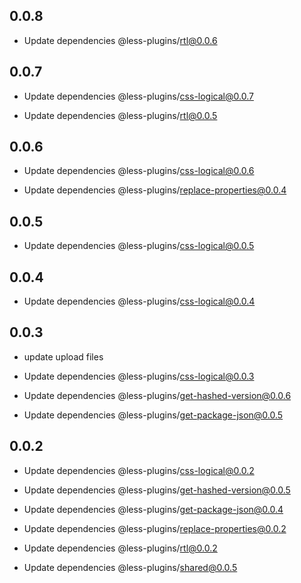 ## 0.0.8

- Update dependencies @less-plugins/rtl@0.0.6

## 0.0.7

- Update dependencies @less-plugins/css-logical@0.0.7

- Update dependencies @less-plugins/rtl@0.0.5

## 0.0.6

- Update dependencies @less-plugins/css-logical@0.0.6

- Update dependencies @less-plugins/replace-properties@0.0.4

## 0.0.5

- Update dependencies @less-plugins/css-logical@0.0.5

## 0.0.4

- Update dependencies @less-plugins/css-logical@0.0.4

## 0.0.3

- update upload files

- Update dependencies @less-plugins/css-logical@0.0.3

- Update dependencies @less-plugins/get-hashed-version@0.0.6

- Update dependencies @less-plugins/get-package-json@0.0.5

## 0.0.2

- Update dependencies @less-plugins/css-logical@0.0.2

- Update dependencies @less-plugins/get-hashed-version@0.0.5

- Update dependencies @less-plugins/get-package-json@0.0.4

- Update dependencies @less-plugins/replace-properties@0.0.2

- Update dependencies @less-plugins/rtl@0.0.2

- Update dependencies @less-plugins/shared@0.0.5

